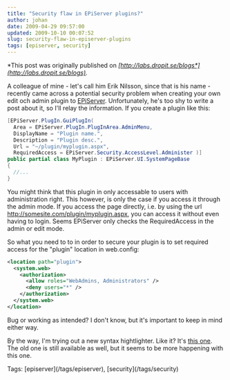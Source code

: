 ```yaml
---
title: "Security flaw in EPiServer plugins?"
author: johan
date: 2009-04-29 09:57:00
updated: 2009-10-10 00:07:52
slug: security-flaw-in-episerver-plugins
tags: [episerver, security]
---
```


*This post was originally published on *[*http://labs.dropit.se/blogs*](http://labs.dropit.se/blogs)*.* 

A colleague of mine - let's call him Erik Nilsson, since that is his name - recently came across a potential security problem when creating your own edit och admin plugin to [EPiServer](http://www.episerver.com). Unfortunately, he's too shy to write a post about it, so I'll relay the information. If you create a plugin like this:
  

``` csharp 
[EPiServer.PlugIn.GuiPlugIn(
  Area = EPiServer.PlugIn.PlugInArea.AdminMenu,
  DisplayName = "Plugin name.",
  Description = "Plugin desc.",
  Url = "~/plugin/myplugin.aspx",
  RequiredAccess = EPiServer.Security.AccessLevel.Administer )]
public partial class MyPlugin : EPiServer.UI.SystemPageBase
{
  //...
}
```





You might think that this plugin in only accessable to users with administration right. This however, is only the case if you access it through the admin mode. If you access the page directly, i.e. by using the url http://somesite.com/plugin/myplugin.aspx, you can access it without even having to login. Seems EPiServer only checks the RequiredAccess in the admin or edit mode. 

So what you need to to in order to secure your plugin is to set required access for the "plugin" location in web.config: 




``` xml 
<location path="plugin">
  <system.web>
    <authorization>
      <allow roles="WebAdmins, Administrators" />
      <deny users="*" />
    </authorization>
  </system.web>
</location>
```





Bug or working as intended? I don't know, but it's important to keep in mind either way. 

By the way, I'm trying out a new syntax hightlighter. Like it? It's [this one](http://alexgorbatchev.com/wiki/SyntaxHighlighter). The old one is still available as well, but it seems to be more happening with this one. 


<div style="padding-bottom: 0px; margin: 0px; padding-left: 0px; padding-right: 0px; display: inline; float: none; padding-top: 0px" id="scid:0767317B-992E-4b12-91E0-4F059A8CECA8:0919d9af-b00d-4e2b-b3cb-0c464204b655" class="wlWriterEditableSmartContent">Tags: [episerver](/tags/episerver), [security](/tags/security)</div>

